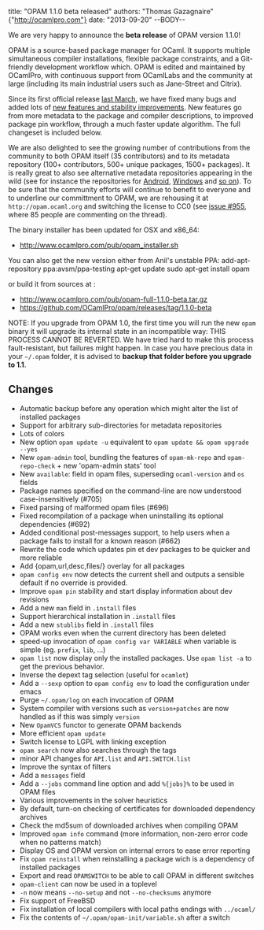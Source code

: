 title: "OPAM 1.1.0 beta released"
authors: "Thomas Gazagnaire" {"http://ocamlpro.com"}
date: "2013-09-20"
--BODY--

We are very happy to announce the **beta release** of OPAM version 1.1.0!

OPAM is a source-based package manager for OCaml. It supports multiple
simultaneous compiler installations, flexible package constraints, and
a Git-friendly development workflow which. OPAM is edited and
maintained by OCamlPro, with continuous support from OCamlLabs and the
community at large (including its main industrial users such as
Jane-Street and Citrix).

Since its first official release [last March][1], we have fixed many
bugs and added lots of [new features and stability improvements][2]. New
features go from more metadata to the package and compiler
descriptions, to improved package pin workflow, through a much faster
update algorithm. The full changeset is included below.

We are also delighted to see the growing number of contributions from
the community to both OPAM itself (35 contributors) and to its
metadata repository (100+ contributors, 500+ unique packages, 1500+
packages). It is really great to also see alternative metadata
repositories appearing in the wild (see for instance the repositories
for [Android][3], [Windows][4] and [so on][5]). To be sure that the
community efforts will continue to benefit to everyone and to
underline our committment to OPAM, we are rehousing it at
`http://opam.ocaml.org` and switching the license to CC0 (see [issue #955][6],
where 85 people are commenting on the thread).

The binary installer has been updated for OSX and x86_64:
- http://www.ocamlpro.com/pub/opam_installer.sh

You can also get the new version either from Anil's unstable PPA:
   add-apt-repository ppa:avsm/ppa-testing
   apt-get update
   sudo apt-get install opam

or build it from sources at :
- http://www.ocamlpro.com/pub/opam-full-1.1.0-beta.tar.gz
- https://github.com/OCamlPro/opam/releases/tag/1.1.0-beta

NOTE: If you upgrade from OPAM 1.0, the first time you will run the
new `opam` binary it will upgrade its internal state in an incompatible
way: THIS PROCESS CANNOT BE REVERTED. We have tried hard to make this
process fault-resistant, but failures might happen. In case you have
precious data in your `~/.opam` folder, it is advised to **backup that
folder before you upgrade to 1.1**.

[1]: http://www.ocamlpro.com/blog/2013/03/14/opam-1.0.0.html
[2]: https://github.com/OCamlPro/opam/issues?milestone=17&page=1&state=closed
[3]: https://github.com/vouillon/opam-android-repository
[4]: https://github.com/vouillon/opam-windows-repository
[5]: https://github.com/search?q=opam-repo&type=Repositories&ref=searchresults
[6]: https://github.com/OCamlPro/opam-repository/issues/955

## Changes ##

* Automatic backup before any operation which might alter the list of installed packages
* Support for arbitrary sub-directories for metadata repositories
* Lots of colors
* New option `opam update -u` equivalent to `opam update && opam upgrade --yes`
* New `opam-admin` tool, bundling the features of `opam-mk-repo` and
 `opam-repo-check` + new 'opam-admin stats' tool
* New `available`: field in opam files, superseding `ocaml-version` and `os` fields
* Package names specified on the command-line are now understood
 case-insensitively (#705)
* Fixed parsing of malformed opam files (#696)
* Fixed recompilation of a package when uninstalling its optional dependencies (#692)
* Added conditional post-messages support, to help users when a package fails to
  install for a known reason (#662)
* Rewrite the code which updates pin et dev packages to be quicker and more reliable
* Add {opam,url,desc,files/} overlay for all packages
* `opam config env` now detects the current shell and outputs a sensible default if
 no override is provided.
* Improve `opam pin` stability and start display information about dev revisions
* Add a new `man` field in `.install` files
* Support hierarchical installation in `.install` files
* Add a new `stublibs` field in `.install` files
* OPAM works even when the current directory has been deleted
* speed-up invocation of `opam config var VARIABLE` when variable is simple
 (eg. `prefix`, `lib`, ...)
* `opam list` now display only the installed packages. Use `opam list -a` to get
 the previous behavior.
* Inverse the depext tag selection (useful for `ocamlot`)
* Add a `--sexp` option to `opam config env` to load the configuration under emacs
* Purge `~/.opam/log` on each invocation of OPAM
* System compiler with versions such as `version+patches` are now handled as if this
 was simply `version`
* New `OpamVCS` functor to generate OPAM backends
* More efficient `opam update`
* Switch license to LGPL with linking exception
* `opam search` now also searches through the tags
* minor API changes for `API.list` and `API.SWITCH.list`
* Improve the syntax of filters
* Add a `messages` field
* Add a `--jobs` command line option and add `%{jobs}%` to be used in OPAM files
* Various improvements in the solver heuristics
* By default, turn-on checking of certificates for downloaded dependency archives
* Check the md5sum of downloaded archives when compiling OPAM
* Improved `opam info` command (more information, non-zero error code when no patterns match)
* Display OS and OPAM version on internal errors to ease error reporting
* Fix `opam reinstall` when reinstalling a package wich is a dependency of installed packages
* Export and read `OPAMSWITCH` to be able to call OPAM in different switches
* `opam-client` can now be used in a toplevel
* `-n` now means `--no-setup` and not `--no-checksums` anymore
* Fix support of FreeBSD
* Fix installation of local compilers with local paths endings with `../ocaml/`
* Fix the contents of `~/.opam/opam-init/variable.sh` after a switch

